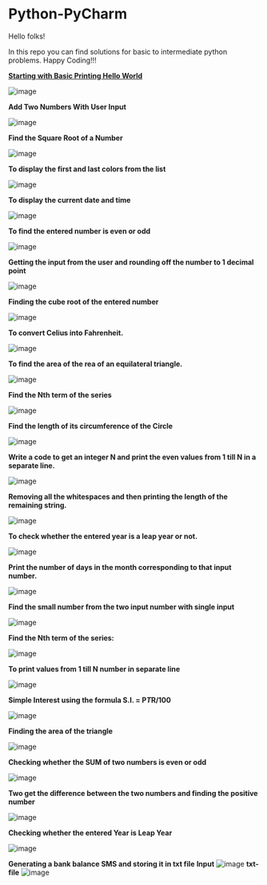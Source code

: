 # Python-PyCharm

Hello folks!

In this repo you can find solutions for basic to intermediate python problems.
Happy Coding!!!

[**Starting with Basic Printing Hello World**](https://github.com/vikramanks/Python_Basic_Problems/blob/main/Starting%20with%20Basic%20Printing%20Hello%20World)

![image](https://user-images.githubusercontent.com/88196747/130356335-f583edf9-2654-4e23-90e6-04f51c852a30.png)

**Add Two Numbers With User Input**

![image](https://user-images.githubusercontent.com/88196747/130484230-794414b1-600b-40bd-99ab-bef87b9529e8.png)

**Find the Square Root of a Number**

![image](https://user-images.githubusercontent.com/88196747/130652904-ea0cf7f2-df71-4fc0-856e-2e3e08bb06e3.png)

**To display the first and last colors from the list**

![image](https://user-images.githubusercontent.com/88196747/130794383-9e14becf-4f48-421b-ae90-7d2a58fce024.png)

**To display the current date and time**

![image](https://user-images.githubusercontent.com/88196747/131056391-b541601e-3e98-484c-84af-3c9b8fc32c78.png)

**To find the entered number is even or odd**

![image](https://user-images.githubusercontent.com/88196747/131219025-31ef4eeb-66eb-4a39-b56b-7d443ca93eca.png)

**Getting the input from the user and rounding off the number to 1 decimal point**

![image](https://user-images.githubusercontent.com/88196747/131252705-25034733-25d1-4411-b49b-e4249e1ad7f5.png)

**Finding the cube root of the entered number**

![image](https://user-images.githubusercontent.com/88196747/131338350-7b4b8df8-6f71-459d-8cdb-e628c51955d2.png)

**To convert  Celius into Fahrenheit.**

![image](https://user-images.githubusercontent.com/88196747/131518094-f5132663-3225-4759-b80a-598f0ad09ae5.png)

**To find the area of the rea of an equilateral triangle.**


![image](https://user-images.githubusercontent.com/88196747/131676774-3e8d14b7-db74-4af4-8743-5c10d03ce095.png)

**Find the Nth term of the series**

![image](https://user-images.githubusercontent.com/88196747/131839311-b7165426-75ee-4755-99e9-f78f363a3469.png)

**Find the length of its circumference of the Circle**

![image](https://user-images.githubusercontent.com/88196747/131956762-554be061-deec-427f-a839-0d94ff01d992.png)

**Write a code to get an integer N and print the even values from 1 till N in a separate line.**

![image](https://user-images.githubusercontent.com/88196747/132095032-902eac3c-c65c-4014-91c3-ebba33b3581c.png)

**Removing all the whitespaces and then printing the length of the remaining string.**

![image](https://user-images.githubusercontent.com/88196747/132127518-33006bec-6cf4-4ca7-b110-656917b32608.png)

**To check whether the entered year is a leap year or not.**

![image](https://user-images.githubusercontent.com/88196747/132224573-0bed3ee3-9f32-491c-84d4-64d2a756baa1.png)

**Print the number of days in the month corresponding to that input number.**

![image](https://user-images.githubusercontent.com/88196747/132329191-70a4e67a-3fa2-45d1-9132-bcb83698a170.png)

**Find the small number from the two input number with single input**

![image](https://user-images.githubusercontent.com/88196747/132509148-bcf392f8-f119-43fd-84f4-580429f5e6d5.png)

**Find the Nth term of the series:**

![image](https://user-images.githubusercontent.com/88196747/132663986-abd55090-23a9-4137-9f87-851f348b26a8.png)

**To print values from 1 till N number in separate line**

![image](https://user-images.githubusercontent.com/88196747/132857242-8a3d8851-7f20-4ae2-ba99-9efd8ba08eb1.png)

**Simple Interest using the formula  S.I. = P*T*R/100**

![image](https://user-images.githubusercontent.com/88196747/132946345-067bcbfe-ff9e-442f-b47c-f63b52bd7fc6.png)

**Finding the area of the triangle**

![image](https://user-images.githubusercontent.com/88196747/132986647-b44ee930-dde5-4b48-a8fa-6c142698bf5e.png)

**Checking whether the SUM of two numbers is even or odd**

![image](https://user-images.githubusercontent.com/88196747/133080126-83bee775-ed14-4c20-aacb-9babaf612e31.png)

**Two get the difference between the two numbers and finding the positive number**

![image](https://user-images.githubusercontent.com/88196747/133251524-40f6edc6-554e-433a-b2e4-94a3bfdcc8a9.png)

**Checking whether the entered Year is Leap Year**

![image](https://user-images.githubusercontent.com/88196747/133474527-52395319-be6a-4b67-9a07-166c65cfd4d0.png)

**Generating a bank balance SMS and storing it in txt file**
**Input**
![image](https://user-images.githubusercontent.com/88196747/133928253-8edea9b2-671e-45ef-895d-a1f77bc25537.png)
**txt-file**
![image](https://user-images.githubusercontent.com/88196747/133928343-ab3633da-3100-41d9-9de5-8652d85abd2f.png)






